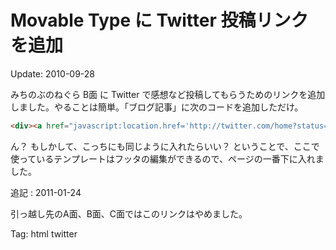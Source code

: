 # Movable Type に Twitter 投稿リンクを追加

Update: 2010-09-28

みちのぶのねぐら B面 に Twitter で感想など投稿してもらうためのリンクを追加しました。やることは簡単。「ブログ記事」に次のコードを追加しただけ。

```html
<div><a href="javascript:location.href='http://twitter.com/home?status='+`encodeURIComponent(document.title)+'%20'+encodeURIComponent(location.href);">ご感想を Twitter で</a></div>`
```

ん？ もしかして、こっちにも同じように入れたらいい？ ということで、ここで使っているテンプレートはフッタの編集ができるので、ページの一番下に入れました。

追記 : 2011-01-24

引っ越し先のA面、B面、C面ではこのリンクはやめました。

Tag: html twitter
